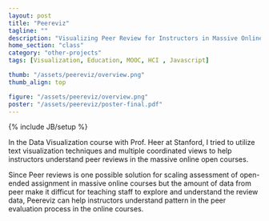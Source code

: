 ```yaml
---
layout: post
title: "Peereviz"
tagline: ""
description: "Visualizing Peer Review for Instructors in Massive Online Courses"
home_section: "class"
category: "other-projects"
tags: [Visualization, Education, MOOC, HCI , Javascript]

thumb: "/assets/peereviz/overview.png"
thumb_align: top

figure: "/assets/peereviz/overview.png"
poster: "/assets/peereviz/poster-final.pdf"
---
```

{% include JB/setup %}

In the Data Visualization course with Prof. Heer at Stanford, I tried to utilize text visualization techniques and multiple coordinated views to help instructors understand peer reviews in the massive online open courses.

Since Peer reviews is one possible solution for scaling assessment of open-ended assignment in massive online courses but the amount of data from peer make it difficut for teaching staff to explore and understand the review data, Peereviz can help instructors understand pattern in the peer evaluation process in the online courses.
